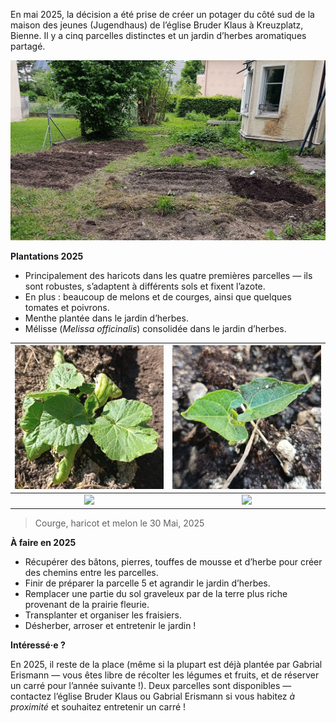 En mai 2025, la décision a été prise de créer un potager du côté sud de la maison des jeunes (Jugendhaus) de l’église Bruder Klaus à Kreuzplatz, Bienne. Il y a cinq parcelles distinctes et un jardin d’herbes aromatiques partagé.

![just_planted.jpg](../assets/just_planted.jpg)

__Plantations 2025__

- Principalement des haricots dans les quatre premières parcelles — ils sont robustes, s’adaptent à différents sols et fixent l’azote.
- En plus : beaucoup de melons et de courges, ainsi que quelques tomates et poivrons.
- Menthe plantée dans le jardin d’herbes.
- Mélisse (*Melissa officinalis*) consolidée dans le jardin d’herbes.

| ![](../assets/squash_start.png) | ![](../assets/bean_start.png) |
|:-------------------------------:|:-----------------------------:|
|   ![](../assets/melon_ss.png)   |   ![](../assets/row_ss.png)   |

> Courge, haricot et melon le 30 Mai, 2025


__À faire en 2025__

- Récupérer des bâtons, pierres, touffes de mousse et d’herbe pour créer des chemins entre les parcelles.
- Finir de préparer la parcelle 5 et agrandir le jardin d’herbes.
- Remplacer une partie du sol graveleux par de la terre plus riche provenant de la prairie fleurie.
- Transplanter et organiser les fraisiers.
- Désherber, arroser et entretenir le jardin !

__Intéressé·e ?__

En 2025, il reste de la place (même si la plupart est déjà plantée par Gabrial Erismann — vous êtes libre de récolter les légumes et fruits, et de réserver un carré pour l’année suivante !). Deux parcelles sont disponibles — contactez l’église Bruder Klaus ou Gabrial Erismann si vous habitez *à proximité* et souhaitez entretenir un carré !
